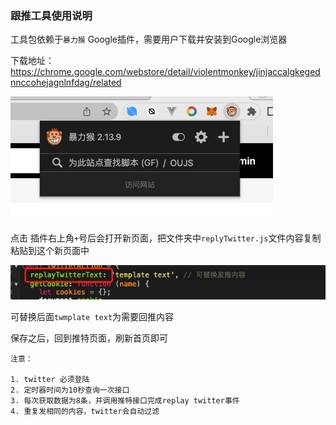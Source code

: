### 跟推工具使用说明

工具包依赖于`暴力猴` Google插件，需要用户下载并安装到Google浏览器

下载地址：https://chrome.google.com/webstore/detail/violentmonkey/jinjaccalgkegednnccohejagnlnfdag/related



![alt google](./img/4551675820278_.pic.jpg)

点击 插件右上角`+`号后会打开新页面，把文件夹中`replyTwitter.js`文件内容复制粘贴到这个新页面中



![](./img/4561675820850_.pic.jpg)

可替换后面`twmplate text`为需要回推内容


保存之后，回到推特页面，刷新首页即可





```
注意：

1. twitter 必须登陆
2. 定时器时间为10秒查询一次接口
3. 每次获取数据为8条，并调用推特接口完成replay twitter事件
4. 重复发相同的内容，twitter会自动过滤
```


